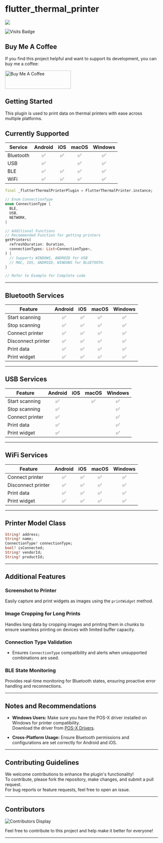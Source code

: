 # flutter_thermal_printer

<img src="https://res.cloudinary.com/daagzbhsu/image/upload/v1735536729/vxobf0gilq0pixfsnjw1.png" />

![Visits Badge](https://badges.pufler.dev/visits/SunilDevX/flutter_thermal_printer)


## Buy Me A Coffee
If you find this project helpful and want to support its development, you can buy me a coffee:

<a href="https://www.buymeacoffee.com/SunilDevX" target="_blank"><img src="https://cdn.buymeacoffee.com/buttons/v2/default-yellow.png" alt="Buy Me A Coffee" style="height: 60px !important;width: 217px !important;" ></a>

## Getting Started

This plugin is used to print data on thermal printers with ease across multiple platforms.

## Currently Supported

| Service                        | Android | iOS | macOS | Windows |
| ------------------------------ | :-----: | :-: | :---: | :-----: |
| Bluetooth                      | ✅      | ✅  | ✅    | ✅      |
| USB                            | ✅      |     | ✅    | ✅      |
| BLE                            | ✅      | ✅  | ✅    | ✅      |
| WiFi                           | ✅      | ✅  | ✅    | ✅      |

```dart
final _flutterThermalPrinterPlugin = FlutterThermalPrinter.instance;

// Enum ConnectionType
enum ConnectionType {
  BLE,
  USB,
  NETWORK,
}

// Additional Functions
// Recommended Function for getting printers
getPrinters(
  refreshDuration: Duration,
  connectionTypes: List<ConnectionType>,
) {
  // Supports WINDOWS, ANDROID for USB
  // MAC, IOS, ANDROID, WINDOWS for BLUETOOTH.
}

// Refer to Example for Complete code 
```

---

## Bluetooth Services

| Feature                        | Android | iOS | macOS | Windows |
| ------------------------------ | :-----: | :-: | :---: | :-----: |
| Start scanning                 | ✅      | ✅  | ✅    | ✅      |
| Stop scanning                  | ✅      | ✅  | ✅    | ✅      |
| Connect printer                | ✅      | ✅  | ✅    | ✅      |
| Disconnect printer             | ✅      | ✅  | ✅    | ✅      |
| Print data                     | ✅      | ✅  | ✅    | ✅      |
| Print widget                   | ✅      | ✅  | ✅    | ✅      |

---

## USB Services

| Feature                        | Android | iOS | macOS | Windows |
| ------------------------------ | :-----: | :-: | :---: | :-----: |
| Start scanning                 | ✅      |     | ✅    | ✅      |
| Stop scanning                  | ✅      |     |       | ✅      |
| Connect printer                | ✅      |     |       | ✅      |
| Print data                     | ✅      |     |       | ✅      |
| Print widget                   | ✅      |     |       | ✅      |

---

## WiFi Services

| Feature                        | Android | iOS | macOS | Windows |
| ------------------------------ | :-----: | :-: | :---: | :-----: |
| Connect printer                | ✅      | ✅  | ✅    | ✅      |
| Disconnect printer             | ✅      | ✅  | ✅    | ✅      |
| Print data                     | ✅      | ✅  | ✅    | ✅      |
| Print widget                   | ✅      | ✅  | ✅    | ✅      |

---

## Printer Model Class

```dart
String? address;
String? name;
ConnectionType? connectionType;
bool? isConnected;
String? vendorId;
String? productId;
```

---

## Additional Features

### Screenshot to Printer
Easily capture and print widgets as images using the `printWidget` method.

### Image Cropping for Long Prints
Handles long data by cropping images and printing them in chunks to ensure seamless printing on devices with limited buffer capacity.

### Connection Type Validation
- Ensures `ConnectionType` compatibility and alerts when unsupported combinations are used. 

### BLE State Monitoring
Provides real-time monitoring for Bluetooth states, ensuring proactive error handling and reconnections.

---

## Notes and Recommendations

- **Windows Users:** Make sure you have the POS-X driver installed on Windows for printer compatibility.  
  Download the driver from [POS-X Drivers](https://pos-x.com/downloads/driver/).

- **Cross-Platform Usage:** Ensure Bluetooth permissions and configurations are set correctly for Android and iOS.

---

## Contributing Guidelines

We welcome contributions to enhance the plugin's functionality!  
To contribute, please fork the repository, make changes, and submit a pull request.  
For bug reports or feature requests, feel free to open an issue.
 

---

## Contributors

![Contributors Display](https://badges.pufler.dev/contributors/SunilDevX/flutter_thermal_printer?size=50&padding=5&perRow=10&bots=true)


Feel free to contribute to this project and help make it better for everyone!

---